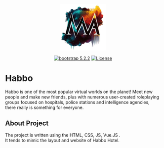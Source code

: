 <br>

<p align="center"><a href="https://github.com/MicheleAbategiovanni" target="_blank"><img src="logo.png" width="150" alt="Michele Abategiovanni Logo"></a></p>


<p align="center">
<a href="https://packagist.org/packages/laravel/framework"><img src="https://img.shields.io/badge/boostrap-%5E5.2.2-blue" alt="bootstrap 5.2.2"></a>
<a href="https://packagist.org/packages/laravel/framework"><img src="https://img.shields.io/packagist/l/laravel/framework" alt="License"></a>
</p>

# Habbo

Habbo is one of the most popular virtual worlds on the planet! Meet new people and make new friends, plus with numerous user-created roleplaying groups focused on hospitals, police stations and intelligence agencies, there really is something for everyone.

## About Project

The project is written using the HTML, CSS, JS, Vue.JS . <br>
It tends to mimic the layout and website of Habbo Hotel. <br>
